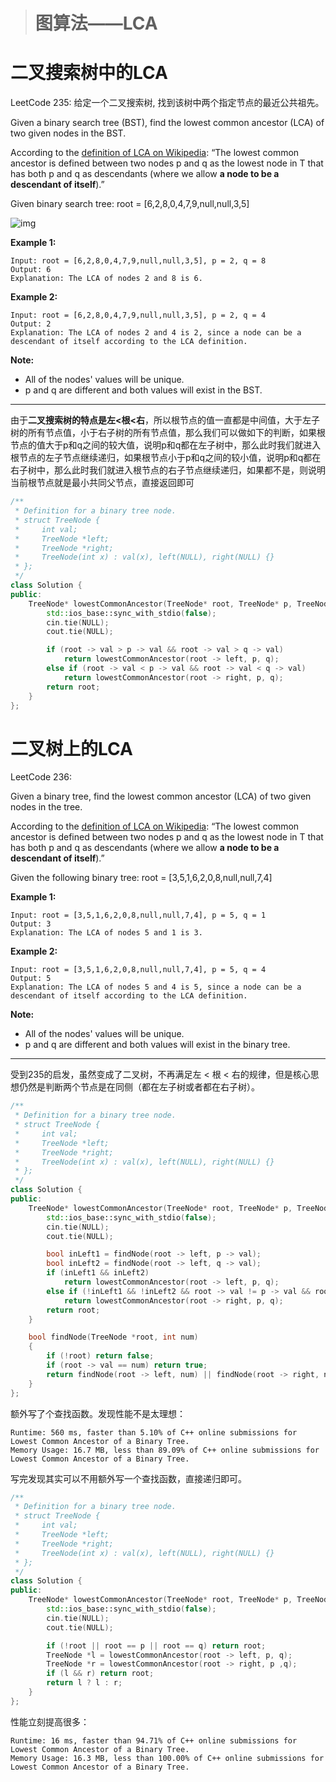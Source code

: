 > # 图算法——LCA

# 二叉搜索树中的LCA

LeetCode 235: 给定一个二叉搜索树, 找到该树中两个指定节点的最近公共祖先。

Given a binary search tree (BST), find the lowest common ancestor (LCA) of two given nodes in the BST.

According to the [definition of LCA on Wikipedia](https://en.wikipedia.org/wiki/Lowest_common_ancestor): “The lowest common ancestor is defined between two nodes p and q as the lowest node in T that has both p and q as descendants (where we allow **a node to be a descendant of itself**).”

Given binary search tree:  root = [6,2,8,0,4,7,9,null,null,3,5]

 ![img](https://assets.leetcode.com/uploads/2018/12/14/binarysearchtree_improved.png)

**Example 1:**

```
Input: root = [6,2,8,0,4,7,9,null,null,3,5], p = 2, q = 8
Output: 6
Explanation: The LCA of nodes 2 and 8 is 6.
```

**Example 2:**

```
Input: root = [6,2,8,0,4,7,9,null,null,3,5], p = 2, q = 4
Output: 2
Explanation: The LCA of nodes 2 and 4 is 2, since a node can be a descendant of itself according to the LCA definition.
```

 

**Note:**

- All of the nodes' values will be unique.
- p and q are different and both values will exist in the BST.

----

由于**二叉搜索树的特点是左<根<右**，所以根节点的值一直都是中间值，大于左子树的所有节点值，小于右子树的所有节点值，那么我们可以做如下的判断，如果根节点的值大于p和q之间的较大值，说明p和q都在左子树中，那么此时我们就进入根节点的左子节点继续递归，如果根节点小于p和q之间的较小值，说明p和q都在右子树中，那么此时我们就进入根节点的右子节点继续递归，如果都不是，则说明当前根节点就是最小共同父节点，直接返回即可

```c++
/**
 * Definition for a binary tree node.
 * struct TreeNode {
 *     int val;
 *     TreeNode *left;
 *     TreeNode *right;
 *     TreeNode(int x) : val(x), left(NULL), right(NULL) {}
 * };
 */
class Solution {
public:
    TreeNode* lowestCommonAncestor(TreeNode* root, TreeNode* p, TreeNode* q) {
        std::ios_base::sync_with_stdio(false);
		cin.tie(NULL);
		cout.tie(NULL);

        if (root -> val > p -> val && root -> val > q -> val)
            return lowestCommonAncestor(root -> left, p, q);
        else if (root -> val < p -> val && root -> val < q -> val)
            return lowestCommonAncestor(root -> right, p, q);
        return root;
    }
};
```

# 二叉树上的LCA

LeetCode 236:

Given a binary tree, find the lowest common ancestor (LCA) of two given nodes in the tree.

According to the [definition of LCA on Wikipedia](https://en.wikipedia.org/wiki/Lowest_common_ancestor): “The lowest common ancestor is defined between two nodes p and q as the lowest node in T that has both p and q as descendants (where we allow **a node to be a descendant of itself**).”

Given the following binary tree:  root = [3,5,1,6,2,0,8,null,null,7,4]

 

**Example 1:**

```
Input: root = [3,5,1,6,2,0,8,null,null,7,4], p = 5, q = 1
Output: 3
Explanation: The LCA of nodes 5 and 1 is 3.
```

**Example 2:**

```
Input: root = [3,5,1,6,2,0,8,null,null,7,4], p = 5, q = 4
Output: 5
Explanation: The LCA of nodes 5 and 4 is 5, since a node can be a descendant of itself according to the LCA definition.
```

 

**Note:**

- All of the nodes' values will be unique.
- p and q are different and both values will exist in the binary tree.

------

受到235的启发，虽然变成了二叉树，不再满足左 < 根 < 右的规律，但是核心思想仍然是判断两个节点是在同侧（都在左子树或者都在右子树）。

```c++
/**
 * Definition for a binary tree node.
 * struct TreeNode {
 *     int val;
 *     TreeNode *left;
 *     TreeNode *right;
 *     TreeNode(int x) : val(x), left(NULL), right(NULL) {}
 * };
 */
class Solution {
public:
    TreeNode* lowestCommonAncestor(TreeNode* root, TreeNode* p, TreeNode* q) {
        std::ios_base::sync_with_stdio(false);
		cin.tie(NULL);
		cout.tie(NULL);

        bool inLeft1 = findNode(root -> left, p -> val);
        bool inLeft2 = findNode(root -> left, q -> val);
        if (inLeft1 && inLeft2) 
            return lowestCommonAncestor(root -> left, p, q);
        else if (!inLeft1 && !inLeft2 && root -> val != p -> val && root -> val != q -> val) 
            return lowestCommonAncestor(root -> right, p, q);
        return root;
    }

    bool findNode(TreeNode *root, int num)
    {
        if (!root) return false;
        if (root -> val == num) return true;
        return findNode(root -> left, num) || findNode(root -> right, num);
    }
};
```

额外写了个查找函数。发现性能不是太理想：

```
Runtime: 560 ms, faster than 5.10% of C++ online submissions for Lowest Common Ancestor of a Binary Tree.
Memory Usage: 16.7 MB, less than 89.09% of C++ online submissions for Lowest Common Ancestor of a Binary Tree.
```

写完发现其实可以不用额外写一个查找函数，直接递归即可。

```c++
/**
 * Definition for a binary tree node.
 * struct TreeNode {
 *     int val;
 *     TreeNode *left;
 *     TreeNode *right;
 *     TreeNode(int x) : val(x), left(NULL), right(NULL) {}
 * };
 */
class Solution {
public:
    TreeNode* lowestCommonAncestor(TreeNode* root, TreeNode* p, TreeNode* q) {
        std::ios_base::sync_with_stdio(false);
		cin.tie(NULL);
		cout.tie(NULL);

        if (!root || root == p || root == q) return root;
        TreeNode *l = lowestCommonAncestor(root -> left, p, q);
        TreeNode *r = lowestCommonAncestor(root -> right, p ,q);
        if (l && r) return root;
        return l ? l : r;
    }
};
```

性能立刻提高很多：

```
Runtime: 16 ms, faster than 94.71% of C++ online submissions for Lowest Common Ancestor of a Binary Tree.
Memory Usage: 16.3 MB, less than 100.00% of C++ online submissions for Lowest Common Ancestor of a Binary Tree.
```

